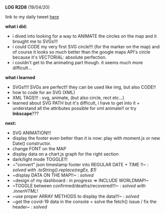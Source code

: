 **LOG R2D8** (19/04/20)

link to my daily tweet [here](https://twitter.com/Nightcoder2/status/1251814509553033219)


**what i did:**

- i dived into looking for a way to ANIMATE the circles on the map and it brought me to SVGs!!! 
- i could CODE my very first SVG circle!!! (for the marker on the map) and of course it looks so much better than the google maps API's circle because it's VECTORIAL: absolute perfection.
- i couldn't get to the animating part though. it seems much more difficult...


**what i learned**

- SVGs!!!! SVGs are perfect!! they can be used like img, but also CODE!!
- how to code for an SVG (XML)
- XML TAGS!!! : svg, animate, (but also circle, rect etc...)
- learned about SVG PATH but it's difficult, i have to get into it + understand all the attributes possible for xml animate!! or try **Inkscape**???


**next:**

- SVG ANIMATION!!!
- display the footer even better than it is now: play with moment.js or new Date() constructor.
- change FONT on the MAP 
- display data on a chart.js graph for the right section
- dark/light mode TOGGLE!!!
- ~"convert" json timestamp footer into REGULAR DATE + TIME !!~ : *solved with .toString().replace(regEx, $1)*
- ~display DATA ON THE MAP!!~ : *solved*
- ~design of my dashboard : *in progress* => INCLUDE WORLDMAP!~
- ~TOGGLE between confirmed/deaths/recovered!!!~ : *solved with .innerHTML!* 
- ~use proper ARRAY METHODS to display the data!!!~ : *solved* 
- ~get the covid-19 data in the console = solve the fetch() issue / fix the header~ : *solved*


